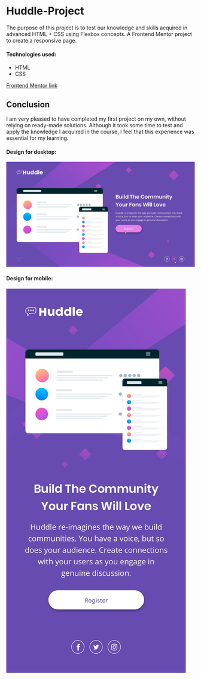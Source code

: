 # Huddle-Project

The purpose of this project is to test our knowledge and skills acquired in advanced HTML + CSS using Flexbox concepts.
A Frontend Mentor project to create a responsive page.

#### Technologies used:
*  HTML
*  CSS

[Frontend Mentor link](https://www.frontendmentor.io/challenges/huddle-landing-page-with-a-single-introductory-section-B_2Wvxgi0/)

## Conclusion

I am very pleased to have completed my first project on my own, without relying on ready-made solutions.
Although it took some time to test and apply the knowledge I acquired in the course, I feel that this experience was essential for my learning.


#### Design for desktop:
![Huddle_Project_Desktop](./src/design/active-states.jpg)

#### Design for mobile:
![Huddle_Project_Mobile](./src/design/mobile-design.jpg)


